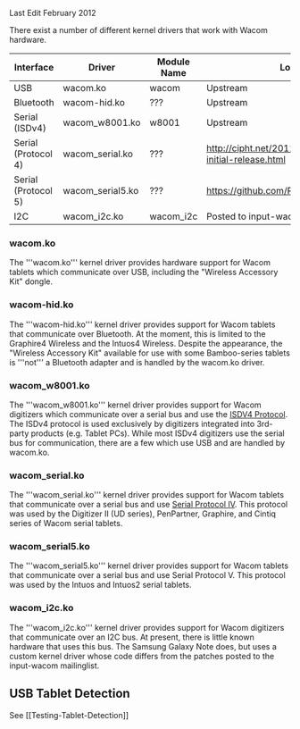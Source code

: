 Last Edit February 2012

There exist a number of different kernel drivers that work with Wacom hardware.

| Interface|Driver|Module Name|Location|
|-|-|-|-|
| USB| wacom.ko| wacom| Upstream|
| Bluetooth| wacom-hid.ko| ???|Upstream|
| Serial (ISDv4)|wacom_w8001.ko|w8001|Upstream|
| Serial (Protocol 4)|wacom_serial.ko|???|http://cipht.net/2011/07/02/wacom_serial-initial-release.html|
| Serial (Protocol 5)|wacom_serial5.ko|???| https://github.com/RoaldFre/wacom_serial5|
| I2C|wacom_i2c.ko| wacom_i2c|Posted to input-wacom mailinglist|


### wacom.ko ###
The '''wacom.ko''' kernel driver provides hardware support for Wacom tablets which communicate over USB, including the "Wireless Accessory Kit" dongle.

### wacom-hid.ko ###
The '''wacom-hid.ko''' kernel driver provides support for Wacom tablets that communicate over Bluetooth. At the moment, this is limited to the Graphire4 Wireless and the Intuos4 Wireless. Despite the appearance, the "Wireless Accessory Kit" available for use with some Bamboo-series tablets is '''not''' a Bluetooth adapter and is handled by the wacom.ko driver.

### wacom_w8001.ko ###
The '''wacom_w8001.ko''' kernel driver provides support for Wacom digitizers which communicate over a serial bus and use the [ISDV4 Protocol](http://linuxwacom.sourceforge.net/wiki/index.php/ISDV4_Protocol). The ISDv4 protocol is used exclusively by digitizers integrated into 3rd-party products (e.g. Tablet PCs). While most ISDv4 digitizers use the serial bus for communication, there are a few which use USB and are handled by wacom.ko.

### wacom_serial.ko ###
The '''wacom_serial.ko''' kernel driver provides support for Wacom tablets that communicate over a serial bus and use [Serial Protocol IV](http://linuxwacom.sourceforge.net/wiki/index.php/Serial_Protocol_IV). This protocol was used by the Digitizer II (UD series), PenPartner, Graphire, and Cintiq series of Wacom serial tablets.

### wacom_serial5.ko ###
The '''wacom_serial5.ko''' kernel driver provides support for Wacom tablets that communicate over a serial bus and use Serial Protocol V. This protocol was used by the Intuos and Intuos2 serial tablets.

### wacom_i2c.ko ###
The '''wacom_i2c.ko''' kernel driver provides support for Wacom digitizers that communicate over an I2C bus. At present, there is little known hardware that uses this bus. The Samsung Galaxy Note does, but uses a custom kernel driver whose code differs from the patches posted to the input-wacom mailinglist.



## USB Tablet Detection ##
See [[Testing-Tablet-Detection]]
